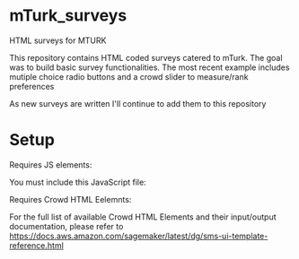 # mTurk_surveys
HTML surveys for MTURK

This repository contains HTML coded surveys catered to mTurk. 
The goal was to build basic survey functionalities. 
The most recent example includes mutiple choice radio buttons and a crowd slider to measure/rank preferences

As new surveys are written I'll continue to add them to this repository

# Setup

Requires JS elements: 

You must include this JavaScript file:
<script src="https://assets.crowd.aws/crowd-html-elements.js"></script>

Requires Crowd HTML Eelemnts:

For the full list of available Crowd HTML Elements and their input/output documentation,
      please refer to https://docs.aws.amazon.com/sagemaker/latest/dg/sms-ui-template-reference.html
